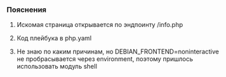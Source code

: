 ### Пояснения

1) Искомая страница открывается по эндпоинту /info.php

2) Код плейбука в php.yaml

3) Не знаю по каким причинам, но DEBIAN_FRONTEND=noninteractive не пробрасывается через environment, поэтому пришлось использовать модуль shell
 

